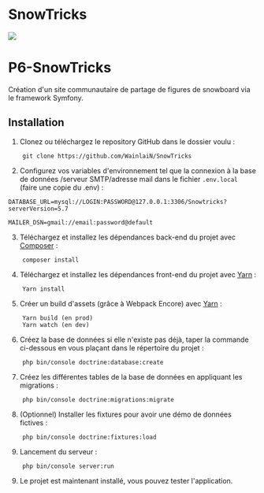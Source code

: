 # SnowTricks

<a href="https://codeclimate.com/github/WainlaiN/SnowTricks/maintainability"><img src="https://api.codeclimate.com/v1/badges/98ddb7b3a7999e75e452/maintainability" /></a>

# P6-SnowTricks

Création d'un site communautaire de partage de figures de snowboard via le framework Symfony.


## Installation
1. Clonez ou téléchargez le repository GitHub dans le dossier voulu :
```
    git clone https://github.com/WainlaiN/SnowTricks
```
2. Configurez vos variables d'environnement tel que la connexion à la base de données /serveur SMTP/adresse mail dans le fichier `.env.local` (faire une copie du .env) :
```
DATABASE_URL=mysql://LOGIN:PASSWORD@127.0.0.1:3306/Snowtricks?serverVersion=5.7

MAILER_DSN=gmail://email:password@default
```
3. Téléchargez et installez les dépendances back-end du projet avec [Composer](https://getcomposer.org/download/) :
```
    composer install
```
4. Téléchargez et installez les dépendances front-end du projet avec [Yarn](https://classic.yarnpkg.com/en/docs/install) :
```
    Yarn install
```
5. Créer un build d'assets (grâce à Webpack Encore) avec [Yarn](https://classic.yarnpkg.com/en/docs/install) :
```
    Yarn build (en prod)
    Yarn watch (en dev)
```
6. Créez la base de données si elle n'existe pas déjà, taper la commande ci-dessous en vous plaçant dans le répertoire du projet :
```
    php bin/console doctrine:database:create
```
7. Créez les différentes tables de la base de données en appliquant les migrations :
```
    php bin/console doctrine:migrations:migrate
```
   
8. (Optionnel) Installer les fixtures pour avoir une démo de données fictives :
```
    php bin/console doctrine:fixtures:load
```
9. Lancement du serveur :
```
    php bin/console server:run
```
9. Le projet est maintenant installé, vous pouvez tester l'application.